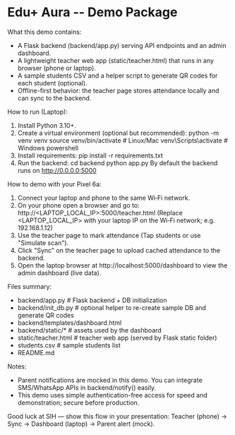 
Edu+ Aura -- Demo Package
=========================

What this demo contains:
- A Flask backend (backend/app.py) serving API endpoints and an admin dashboard.
- A lightweight teacher web app (static/teacher.html) that runs in any browser (phone or laptop).
- A sample students CSV and a helper script to generate QR codes for each student (optional).
- Offline-first behavior: the teacher page stores attendance locally and can sync to the backend.

How to run (Laptop):
1. Install Python 3.10+.
2. Create a virtual environment (optional but recommended):
   python -m venv venv
   source venv/bin/activate  # Linux/Mac
   venv\Scripts\activate   # Windows powershell
3. Install requirements:
   pip install -r requirements.txt
4. Run the backend:
   cd backend
   python app.py
   By default the backend runs on http://0.0.0.0:5000

How to demo with your Pixel 6a:
1. Connect your laptop and phone to the same Wi‑Fi network.
2. On your phone open a browser and go to:
   http://<LAPTOP_LOCAL_IP>:5000/teacher.html
   (Replace <LAPTOP_LOCAL_IP> with your laptop IP on the Wi‑Fi network; e.g. 192.168.1.12)
3. Use the teacher page to mark attendance (Tap students or use "Simulate scan").
4. Click "Sync" on the teacher page to upload cached attendance to the backend.
5. Open the laptop browser at http://localhost:5000/dashboard to view the admin dashboard (live data).

Files summary:
- backend/app.py        # Flask backend + DB initialization
- backend/init_db.py    # optional helper to re-create sample DB and generate QR codes
- backend/templates/dashboard.html
- backend/static/*       # assets used by the dashboard
- static/teacher.html    # teacher web app (served by Flask static folder)
- students.csv           # sample students list
- README.md

Notes:
- Parent notifications are mocked in this demo. You can integrate SMS/WhatsApp APIs in backend/notify() easily.
- This demo uses simple authentication-free access for speed and demonstration; secure before production.

Good luck at SIH — show this flow in your presentation: Teacher (phone) -> Sync -> Dashboard (laptop) -> Parent alert (mock).
